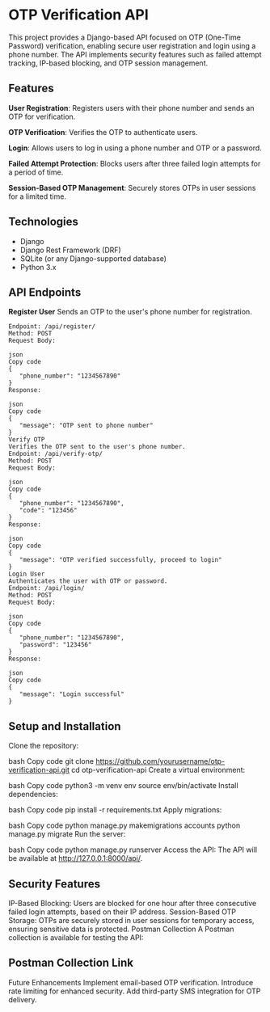 # OTP Verification API

This project provides a Django-based API focused on OTP (One-Time Password) verification, enabling secure user registration and login using a phone number. The API implements security features such as failed attempt tracking, IP-based blocking, and OTP session management.

## Features
**User Registration**: Registers users with their phone number and sends an OTP for verification.

**OTP Verification**: Verifies the OTP to authenticate users.

**Login**: Allows users to log in using a phone number and OTP or a password.

**Failed Attempt Protection**: Blocks users after three failed login attempts for a period of time.

**Session-Based OTP Management**: Securely stores OTPs in user sessions for a limited time.

## Technologies
- Django
- Django Rest Framework (DRF)
- SQLite (or any Django-supported database)
- Python 3.x
## API Endpoints
**Register User**
Sends an OTP to the user's phone number for registration.
```
Endpoint: /api/register/
Method: POST
Request Body:

json
Copy code
{
   "phone_number": "1234567890"
}
Response:

json
Copy code
{
   "message": "OTP sent to phone number"
}
Verify OTP
Verifies the OTP sent to the user's phone number.
Endpoint: /api/verify-otp/
Method: POST
Request Body:

json
Copy code
{
   "phone_number": "1234567890",
   "code": "123456"
}
Response:

json
Copy code
{
   "message": "OTP verified successfully, proceed to login"
}
Login User
Authenticates the user with OTP or password.
Endpoint: /api/login/
Method: POST
Request Body:

json
Copy code
{
   "phone_number": "1234567890",
   "password": "123456"
}
Response:

json
Copy code
{
   "message": "Login successful"
}
```
## Setup and Installation
Clone the repository:

bash
Copy code
git clone https://github.com/yourusername/otp-verification-api.git
cd otp-verification-api
Create a virtual environment:

bash
Copy code
python3 -m venv env
source env/bin/activate
Install dependencies:

bash
Copy code
pip install -r requirements.txt
Apply migrations:

bash
Copy code
python manage.py makemigrations accounts
python manage.py migrate 
Run the server:

bash
Copy code
python manage.py runserver
Access the API:
The API will be available at http://127.0.0.1:8000/api/.

## Security Features
IP-Based Blocking: Users are blocked for one hour after three consecutive failed login attempts, based on their IP address.
Session-Based OTP Storage: OTPs are securely stored in user sessions for temporary access, ensuring sensitive data is protected.
Postman Collection
A Postman collection is available for testing the API:

## Postman Collection Link
Future Enhancements
Implement email-based OTP verification.
Introduce rate limiting for enhanced security.
Add third-party SMS integration for OTP delivery.
